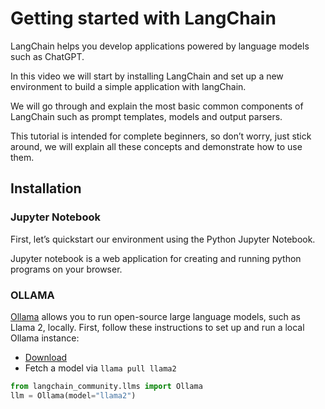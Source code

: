 # Getting started with LangChain

LangChain helps you develop applications powered by language models such as ChatGPT. 

In this video we will start by installing LangChain and set up a new environment to build a simple application with langChain.

We will go through and explain the most basic common components of LangChain such as prompt templates, models and output parsers.

This tutorial is intended for complete beginners, so don’t worry, just stick around, we will explain all these concepts and demonstrate how to use them.

## Installation

### Jupyter Notebook

First, let’s quickstart our environment using the Python Jupyter Notebook.

Jupyter notebook is a web application for creating and running python programs on your browser.

### OLLAMA

[Ollama](https://ollama.ai/) allows you to run open-source large language models, such as Llama 2, locally.
First, follow these instructions to set up and run a local Ollama instance:

- [Download](https://ollama.ai/download)
- Fetch a model via `llama pull llama2`

```python
from langchain_community.llms import Ollama
llm = Ollama(model="llama2")
```
